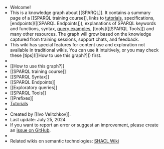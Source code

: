 - Welcome!
- This is a knowledge graph about [[SPARQL]]. It contains a summary page of a [[SPARQL training course]], links to [tutorials]([[Tutorial]]), specifications, [endpoints]([[SPARQL Endpoints]]), explanations of SPARQL keywords and functions, syntax, [query examples]([[Query]]), [tools]([[SPARQL Tools]]) and many other resources. The graph will grow based on the knowledge captured from training sessions, support chats, and feedback.
- This wiki has special features for content use and exploration not available in traditional wikis. You can use it intuitively, or you may check these [tips]([[How to use this graph?]]) first.
-
- [[How to use this graph?]]
- [[SPARQL training course]]
- [[SPARQL Syntax]]
- [[SPARQL Endpoints]]
- [[Exploratory queries]]
- [[SPARQL Tools]]
- [[Prefixes]]
- [Tutorials]([[Tutorial]])
-
- Created by [[Ivo Velitchkov]].
- Last update: July 25, 2024
- If you want to report an error or suggest an improvement, please create an [issue on GitHub](https://github.com/kvistgaard/sparql/issues/new).
-
- Related wikis on semantic technologies: [SHACL Wiki](https://kvistgaard.github.io/shacl/)